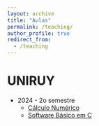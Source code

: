 ```yaml
---
layout: archive
title: "Aulas"
permalink: /teaching/
author_profile: true
redirect_from:
  - /teaching
---
```


UNIRUY
======
* 2024 - 2o semestre
    * [Cálculo Numérico](/2024-2-NumericalCalculus)
    * [Software Básico em C](https://github.com/vitorpq/BasicSoftwareInC.git)
